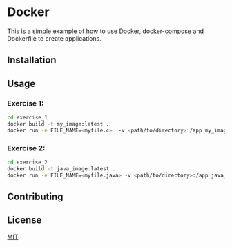# Docker

This is a simple example of how to use Docker, docker-compose and Dockerfile to create applications.

## Installation


## Usage

### Exercise 1:
```bash
cd exercise_1
docker build -t my_image:latest .
docker run -e FILE_NAME=<myfile.c>  -v <path/to/directory>:/app my_image:latest

```

### Exercise 2:
```bash
cd exercise_2
docker build -t java_image:latest .
docker run -e FILE_NAME=<myfile.java> -v <path/to/directory>:/app java_image:latest
```

## Contributing

## License

[MIT](https://choosealicense.com/licenses/mit/)